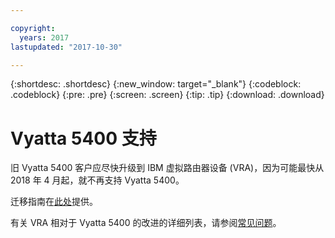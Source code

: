 ```yaml
---

copyright:
  years: 2017
lastupdated: "2017-10-30"

---
```


{:shortdesc: .shortdesc}
{:new_window: target="_blank"}
{:codeblock: .codeblock}
{:pre: .pre}
{:screen: .screen}
{:tip: .tip}
{:download: .download}

# Vyatta 5400 支持

旧 Vyatta 5400 客户应尽快升级到 IBM 虚拟路由器设备 (VRA)，因为可能最快从 2018 年 4 月起，就不再支持 Vyatta 5400。

迁移指南在[此处](http://wpc.c320.edgecastcdn.net/00C320/Vyatta%205400%20to%20Virtual%20Router%20Appliance%20Upgrade%20Options.pdf)提供。

有关 VRA 相对于 Vyatta 5400 的改进的详细列表，请参阅[常见问题](faqs.html#what-improvements-does-the-virtual-router-appliance-vyatta-5600-have-over-the-vyatta-5400-)。 
